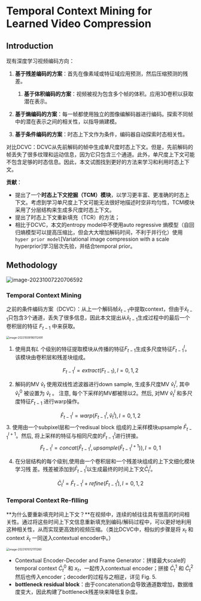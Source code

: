 # Temporal Context Mining for Learned Video Compression



## Introduction

现有深度学习视频编码方向：

1. **基于残差编码的方案**：首先在像素域或特征域应用预测，然后压缩预测的残差。
   1. **基于体积编码的方案**：视频被视为包含多个帧的体积。应用3D卷积以获取潜在表示。

2. **基于熵编码的方案**：每一帧都使用独立的图像编解码器进行编码。探索不同帧中的潜在表示之间的相关性，以指导熵建模。
3. **基于条件编码的方案**：时态上下文作为条件，编码器自动探索时态相关性。

对比DCVC：DCVC从先前解码的帧中生成单尺度时态上下文。但是，先前解码的帧丢失了很多纹理和运动信息，因为它只包含三个通道。此外，单尺度上下文可能不包含足够的时态信息。因此，本文试图找到更好的方法来学习和利用时态上下文。

**贡献**：

- 提出了一个**时态上下文挖掘（TCM）模块**，以学习更丰富、更准确的时态上下文。考虑到学习单尺度上下文可能无法很好地描述时空非均匀性，TCM模块采用了分层结构来生成多尺度时态上下文。
- 提出了时态上下文重新填充（TCR）的方法；
- 相比于DCVC，本文的entropy model中不使用auto regressive 熵模型（自回归熵模型可以提高压缩比，但会大大增加解码时间，不利于并行化）使用`hyper prior model`[Variational image compression with a scale hyperprior]学习层次先验，并结合temporal prior。

## Methodology

![image-20231007220706592](https://cdn.jsdelivr.net/gh/J-M-LIU/pic-bed@master//img/image-20231007220706592.png)

### Temporal Context Mining

之前的条件编码方案（DCVC）：从上一个解码帧$\hat{x}_{t-1}$中提取context，但由于$\hat{x}_{t-1}$只包含3个通道，丢失了很多信息，因此本文提出从$\hat{x}_{t-1}$生成过程中的最后一个卷积层的特征 $F_{t-1}$ 中来获取。

<img src="https://cdn.jsdelivr.net/gh/J-M-LIU/pic-bed@master//img/image-20231009190112491.png" alt="image-20231009190112491" style="zoom:50%;" />

1. 使用具有$L$ 个级别的特征提取模块从传播的特征$F_{t-1}$生成多尺度特征$F_{t-1}^l$。该模块由卷积层和残差块组成。

$$
  F_{t-1}^l=extract(F_{t-1}),l=0,1,2
$$

2. 解码的MV $\hat{v}_t$ 使用双线性滤波器进行down sample, 生成多尺度MV $\hat{v}_t^l$, 其中 $\hat{v}_t^0$ 被设置为 $\hat{v}_t$ 。
    注意, 每个下采样的MV都被除以2。然后, 对MV $\hat{v}_t^l$ 和多尺度特征$F_{t-1}$ 进行warp操作。

$$
\bar{F}_{t-1}^l=warp(F_{t-1}^l,\hat{v}_t^l),l=0,1,2
$$
3. 使用由一个subpixel层和一个redisual block 组成的上采样模块upsample $\bar{F}_{t-1}^{l+1}$。然后, 将上采样的特征与相同尺度的$\bar{F}_{t-1}^l$进行拼接。
   $$
   \tilde{F}_{t-1}^l=concat(\bar{F}_{t-1}^l,upsample(\bar{F}_{t-1}^{l+1})),l=0,1
   $$

4. 在分层结构的每个级别,使用由一个卷积层和一个残差块组成的上下文细化模块学习残
    差。残差被添加到$\bar{F}_{t-1}^l$以生成最终的时间上下文$\bar{C}_t^l$。

$$
\bar{C}_t^l=\bar{F}_{t-1}^l+refine(\tilde{F}_{t-1}^l),l=0,1,2
$$

### Temporal Context Re-ﬁlling

**为什么要重新填充时间上下文？**在视频中，连续的帧往往具有很高的时间相关性。通过将这些时间上下文信息重新填充到编码/解码过程中，可以更好地利用这种相关性，从而实现更高效的视频压缩。（类比DCVC中，相似的步骤是将 $x_t$ 和 context $\bar{x}_t$ 一同送入contextual encoder中。）

<img src="https://cdn.jsdelivr.net/gh/J-M-LIU/pic-bed@master//img/image-20231010121111260.png" alt="image-20231010121111260" style="zoom:50%;" />

- Contextual Encoder-Decoder and Frame Generator：拼接最大scale的temporal context $\bar{C}_t^0$ 和 $x_t$，一起传入contextual encoder；拼接 $\bar{C}_t^1$ 和 $\bar{C}_t^2$ 然后也传入encoder；decoder的过程与之相逆，详见 Fig. 5. 
- **bottleneck residual block**：由于concatenation会导致通道数增加，数据维度变大，因此构建了bottleneck残差块来降低复杂度。
